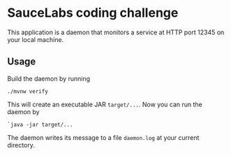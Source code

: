 # SauceLabs coding challenge

This application is a daemon that monitors a service at HTTP port 12345 on your local machine.

## Usage

Build the daemon by running

    ./mvnw verify

This will create an executable JAR `target/...`. Now you can run
the daemon by

    `java -jar target/...

The daemon writes its message to a file `daemon.log` at your current directory.

